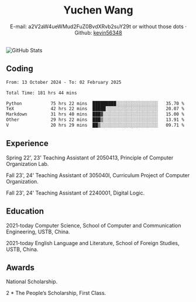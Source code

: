  <center>
     <h1>Yuchen Wang</h1>
     <div>
         <span>
             E-mail:
             a2V2aW4ueWMud2FuZ0BvdXRvb2suY29t or without those dots
         </span>
         ·
         <span>
             Github:
             <a href="https://github.com/kevin56348">kevin56348</a>
         </span>
     </div>
 </center>
<br>
<p><img src="https://github-readme-stats.vercel.app/api?username=kevin56348&amp;show_icons=true" alt="GitHub Stats"></p>

## Coding

<!-- ![Top Langs](https://github-readme-stats.vercel.app/api/top-langs/?username=kevin56348) -->

<!--START_SECTION:waka-->

```txt
From: 13 October 2024 - To: 02 February 2025

Total Time: 181 hrs 44 mins

Python           75 hrs 22 mins  █████████░░░░░░░░░░░░░░░░   35.70 %
TeX              42 hrs 22 mins  █████░░░░░░░░░░░░░░░░░░░░   20.07 %
Markdown         31 hrs 40 mins  ███▓░░░░░░░░░░░░░░░░░░░░░   15.00 %
Other            29 hrs 22 mins  ███▒░░░░░░░░░░░░░░░░░░░░░   13.91 %
V                20 hrs 29 mins  ██▒░░░░░░░░░░░░░░░░░░░░░░   09.71 %
```

<!--END_SECTION:waka-->

## Experience 

Spring 22', 23' Teaching Assistant of 2050413, Principle of Computer Organization Lab.

Fall 23', 24' Teaching Assistant of 305040I, Curriculum Project of Computer Organization.

Fall 23', 24' Teaching Assistant of 2240001, Digital Logic.

## Education

2021-today Computer Science, School of Computer and Communication Engineering, USTB, China.

2021-today English Language and Literature, School of Foreign Studies, USTB, China.

## Awards

National Scholarship.

2 * The People’s Scholarship, First Class.
